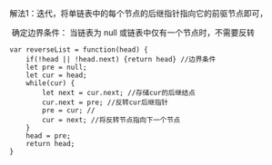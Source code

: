 解法1：迭代，将单链表中的每个节点的后继指针指向它的前驱节点即可，

​			确定边界条件： 当链表为 null 或链表中仅有一个节点时，不需要反转

``` 
var reverseList = function(head) {
	if(!head || !head.next) {return head} //边界条件
	let pre = null;
	let cur = head;
	while(cur) {
		let next = cur.next; //存储cur的后继结点
		cur.next = pre; //反转cur后继指针
		pre = cur; //
		cur = next; //将反转节点指向下一个节点
	}
	head = pre;
	return head;
}
```

